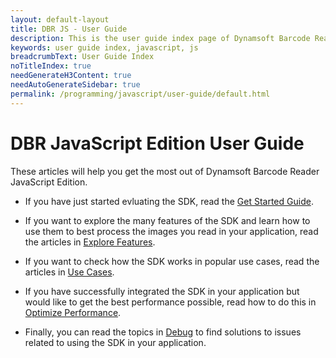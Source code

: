 ```yaml
---
layout: default-layout
title: DBR JS - User Guide 
description: This is the user guide index page of Dynamsoft Barcode Reader JavaScript SDK.
keywords: user guide index, javascript, js
breadcrumbText: User Guide Index
noTitleIndex: true
needGenerateH3Content: true
needAutoGenerateSidebar: true
permalink: /programming/javascript/user-guide/default.html
---
```


# DBR JavaScript Edition User Guide

These articles will help you get the most out of Dynamsoft Barcode Reader JavaScript Edition.

* If you have just started evluating the SDK, read the [Get Started Guide](index.md).

* If you want to explore the many features of the SDK and learn how to use them to best process the images you read in your application, read the articles in [Explore Features](explore-features/index.md).

* If you want to check how the SDK works in popular use cases, read the articles in [Use Cases](use-cases/index.md).

* If you have successfully integrated the SDK in your application but would like to get the best performance possible, read how to do this in [Optimize Performance](optimize-performance.md).

* Finally, you can read the topics in [Debug](debug.md) to find solutions to issues related to using the SDK in your application.
